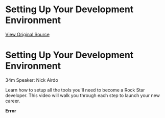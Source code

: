 # Setting Up Your Development Environment
[View Original Source](https://community.rockrms.com/developer/videos/setting-up-your-development-environment)

   

Setting Up Your Development Environment
=======================================

34m Speaker: Nick Airdo

Learn how to setup all the tools you'll need to become a Rock Star developer. This video will walk you through each step to launch your new career.

**Error**
